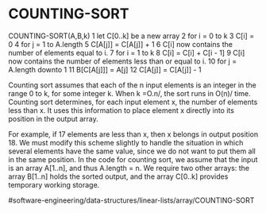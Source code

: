 # COUNTING-SORT
COUNTING-SORT(A,B,k)
1 let C[0..k] be a new array 
2 for i = 0 to k 
3   C[i] = 0 
4 for j = 1 to A.length 
5   C[A[j]] = C[A[j]] + 1 
6  C[i] now contains the number of elements equal to i. 
7 for i = 1 to k 
8   C[i] = C[i] + C[i - 1] 
9  C[i] now contains the number of elements less than or equal to i. 
10 for j = A.length downto 1 
11   B[C[A[j]]] = A[j] 
12   C[A[j]] = C[A[j]] - 1

Counting sort assumes that each of the n input elements is an integer
in the range 0 to k, for some integer k. When k =O.n/, the sort runs
in O(n)/ time. Counting sort determines, for each input element x, the
number of elements less than x.  It uses this information to place
element x directly into its position in the output array.

For example, if 17 elements are less than x, then x belongs in output
position 18. We must modify this scheme slightly to handle the
situation in which several elements have the same value, since we do
not want to put them all in the same position. In the code for
counting sort, we assume that the input is an array A[1..n], and thus
A.length = n. We require two other arrays: the array B[1..n] holds the
sorted output, and the array C[0..k] provides temporary working
storage.



#software-engineering/data-structures/linear-lists/array/COUNTING-SORT
